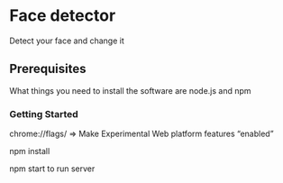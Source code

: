 # Face detector

Detect your face and change it


## Prerequisites

What things you need to install the software are node.js and npm

### Getting Started


chrome://flags/ => Make Experimental Web platform features “enabled”

npm install

npm start  to run server
